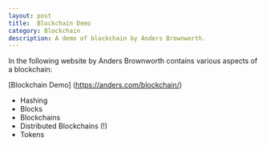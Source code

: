 ```yaml
---
layout: post
title:  Blockchain Demo
category: Blockchain
description: A demo of blockchain by Anders Brownworth.
---
```


In the following website by Anders Brownworth contains various aspects of a blockchain:

[Blockchain Demo] (https://anders.com/blockchain/)
 
- Hashing
- Blocks 
- Blockchains 
- Distributed Blockchains (!)
- Tokens 



<!--description-->


